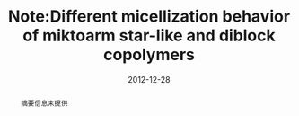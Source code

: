 ---
title: Note:Different micellization behavior of miktoarm star-like and diblock copolymers
authors:
- Bin Li
- You-Liang Zhu
- Zhong-Yuan Lu
date: '2012-12-28'
doi: 10.1063/1.4773013
publish_types: 期刊文章
publication: The Journal of Chemical Physics
abstract: 摘要信息未提供
url_pdf: https://pubs.aip.org/jcp/article/137/24/246102/191762/Note-Different-micellization-behavior-of-miktoarm
---